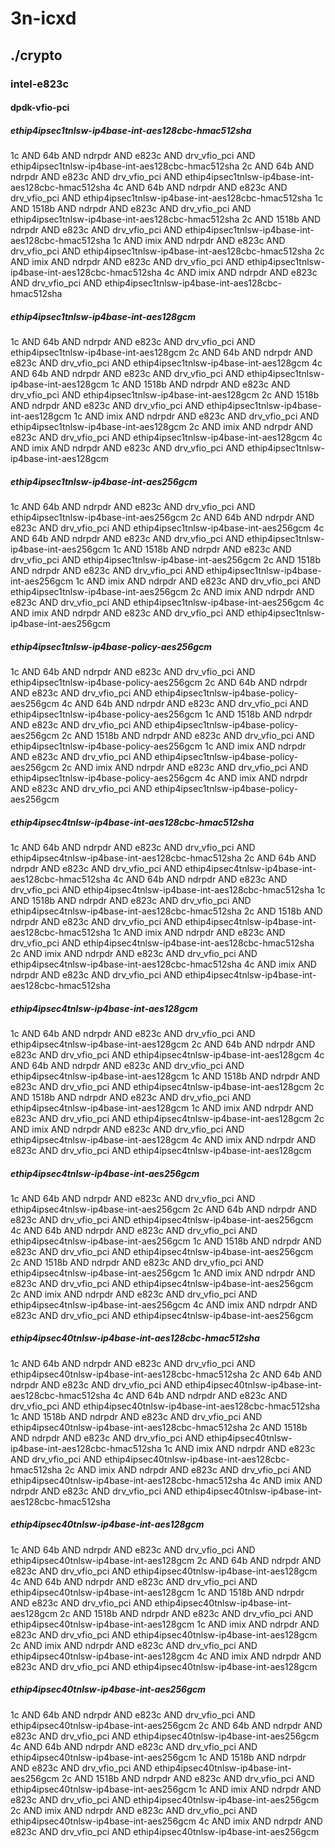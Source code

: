 # 3n-icxd
## ./crypto
### intel-e823c
#### dpdk-vfio-pci
##### ethip4ipsec1tnlsw-ip4base-int-aes128cbc-hmac512sha
1c AND 64b AND ndrpdr AND e823c AND drv_vfio_pci AND ethip4ipsec1tnlsw-ip4base-int-aes128cbc-hmac512sha
2c AND 64b AND ndrpdr AND e823c AND drv_vfio_pci AND ethip4ipsec1tnlsw-ip4base-int-aes128cbc-hmac512sha
4c AND 64b AND ndrpdr AND e823c AND drv_vfio_pci AND ethip4ipsec1tnlsw-ip4base-int-aes128cbc-hmac512sha
1c AND 1518b AND ndrpdr AND e823c AND drv_vfio_pci AND ethip4ipsec1tnlsw-ip4base-int-aes128cbc-hmac512sha
2c AND 1518b AND ndrpdr AND e823c AND drv_vfio_pci AND ethip4ipsec1tnlsw-ip4base-int-aes128cbc-hmac512sha
1c AND imix AND ndrpdr AND e823c AND drv_vfio_pci AND ethip4ipsec1tnlsw-ip4base-int-aes128cbc-hmac512sha
2c AND imix AND ndrpdr AND e823c AND drv_vfio_pci AND ethip4ipsec1tnlsw-ip4base-int-aes128cbc-hmac512sha
4c AND imix AND ndrpdr AND e823c AND drv_vfio_pci AND ethip4ipsec1tnlsw-ip4base-int-aes128cbc-hmac512sha
##### ethip4ipsec1tnlsw-ip4base-int-aes128gcm
1c AND 64b AND ndrpdr AND e823c AND drv_vfio_pci AND ethip4ipsec1tnlsw-ip4base-int-aes128gcm
2c AND 64b AND ndrpdr AND e823c AND drv_vfio_pci AND ethip4ipsec1tnlsw-ip4base-int-aes128gcm
4c AND 64b AND ndrpdr AND e823c AND drv_vfio_pci AND ethip4ipsec1tnlsw-ip4base-int-aes128gcm
1c AND 1518b AND ndrpdr AND e823c AND drv_vfio_pci AND ethip4ipsec1tnlsw-ip4base-int-aes128gcm
2c AND 1518b AND ndrpdr AND e823c AND drv_vfio_pci AND ethip4ipsec1tnlsw-ip4base-int-aes128gcm
1c AND imix AND ndrpdr AND e823c AND drv_vfio_pci AND ethip4ipsec1tnlsw-ip4base-int-aes128gcm
2c AND imix AND ndrpdr AND e823c AND drv_vfio_pci AND ethip4ipsec1tnlsw-ip4base-int-aes128gcm
4c AND imix AND ndrpdr AND e823c AND drv_vfio_pci AND ethip4ipsec1tnlsw-ip4base-int-aes128gcm
##### ethip4ipsec1tnlsw-ip4base-int-aes256gcm
1c AND 64b AND ndrpdr AND e823c AND drv_vfio_pci AND ethip4ipsec1tnlsw-ip4base-int-aes256gcm
2c AND 64b AND ndrpdr AND e823c AND drv_vfio_pci AND ethip4ipsec1tnlsw-ip4base-int-aes256gcm
4c AND 64b AND ndrpdr AND e823c AND drv_vfio_pci AND ethip4ipsec1tnlsw-ip4base-int-aes256gcm
1c AND 1518b AND ndrpdr AND e823c AND drv_vfio_pci AND ethip4ipsec1tnlsw-ip4base-int-aes256gcm
2c AND 1518b AND ndrpdr AND e823c AND drv_vfio_pci AND ethip4ipsec1tnlsw-ip4base-int-aes256gcm
1c AND imix AND ndrpdr AND e823c AND drv_vfio_pci AND ethip4ipsec1tnlsw-ip4base-int-aes256gcm
2c AND imix AND ndrpdr AND e823c AND drv_vfio_pci AND ethip4ipsec1tnlsw-ip4base-int-aes256gcm
4c AND imix AND ndrpdr AND e823c AND drv_vfio_pci AND ethip4ipsec1tnlsw-ip4base-int-aes256gcm
##### ethip4ipsec1tnlsw-ip4base-policy-aes256gcm
1c AND 64b AND ndrpdr AND e823c AND drv_vfio_pci AND ethip4ipsec1tnlsw-ip4base-policy-aes256gcm
2c AND 64b AND ndrpdr AND e823c AND drv_vfio_pci AND ethip4ipsec1tnlsw-ip4base-policy-aes256gcm
4c AND 64b AND ndrpdr AND e823c AND drv_vfio_pci AND ethip4ipsec1tnlsw-ip4base-policy-aes256gcm
1c AND 1518b AND ndrpdr AND e823c AND drv_vfio_pci AND ethip4ipsec1tnlsw-ip4base-policy-aes256gcm
2c AND 1518b AND ndrpdr AND e823c AND drv_vfio_pci AND ethip4ipsec1tnlsw-ip4base-policy-aes256gcm
1c AND imix AND ndrpdr AND e823c AND drv_vfio_pci AND ethip4ipsec1tnlsw-ip4base-policy-aes256gcm
2c AND imix AND ndrpdr AND e823c AND drv_vfio_pci AND ethip4ipsec1tnlsw-ip4base-policy-aes256gcm
4c AND imix AND ndrpdr AND e823c AND drv_vfio_pci AND ethip4ipsec1tnlsw-ip4base-policy-aes256gcm
##### ethip4ipsec4tnlsw-ip4base-int-aes128cbc-hmac512sha
1c AND 64b AND ndrpdr AND e823c AND drv_vfio_pci AND ethip4ipsec4tnlsw-ip4base-int-aes128cbc-hmac512sha
2c AND 64b AND ndrpdr AND e823c AND drv_vfio_pci AND ethip4ipsec4tnlsw-ip4base-int-aes128cbc-hmac512sha
4c AND 64b AND ndrpdr AND e823c AND drv_vfio_pci AND ethip4ipsec4tnlsw-ip4base-int-aes128cbc-hmac512sha
1c AND 1518b AND ndrpdr AND e823c AND drv_vfio_pci AND ethip4ipsec4tnlsw-ip4base-int-aes128cbc-hmac512sha
2c AND 1518b AND ndrpdr AND e823c AND drv_vfio_pci AND ethip4ipsec4tnlsw-ip4base-int-aes128cbc-hmac512sha
1c AND imix AND ndrpdr AND e823c AND drv_vfio_pci AND ethip4ipsec4tnlsw-ip4base-int-aes128cbc-hmac512sha
2c AND imix AND ndrpdr AND e823c AND drv_vfio_pci AND ethip4ipsec4tnlsw-ip4base-int-aes128cbc-hmac512sha
4c AND imix AND ndrpdr AND e823c AND drv_vfio_pci AND ethip4ipsec4tnlsw-ip4base-int-aes128cbc-hmac512sha
##### ethip4ipsec4tnlsw-ip4base-int-aes128gcm
1c AND 64b AND ndrpdr AND e823c AND drv_vfio_pci AND ethip4ipsec4tnlsw-ip4base-int-aes128gcm
2c AND 64b AND ndrpdr AND e823c AND drv_vfio_pci AND ethip4ipsec4tnlsw-ip4base-int-aes128gcm
4c AND 64b AND ndrpdr AND e823c AND drv_vfio_pci AND ethip4ipsec4tnlsw-ip4base-int-aes128gcm
1c AND 1518b AND ndrpdr AND e823c AND drv_vfio_pci AND ethip4ipsec4tnlsw-ip4base-int-aes128gcm
2c AND 1518b AND ndrpdr AND e823c AND drv_vfio_pci AND ethip4ipsec4tnlsw-ip4base-int-aes128gcm
1c AND imix AND ndrpdr AND e823c AND drv_vfio_pci AND ethip4ipsec4tnlsw-ip4base-int-aes128gcm
2c AND imix AND ndrpdr AND e823c AND drv_vfio_pci AND ethip4ipsec4tnlsw-ip4base-int-aes128gcm
4c AND imix AND ndrpdr AND e823c AND drv_vfio_pci AND ethip4ipsec4tnlsw-ip4base-int-aes128gcm
##### ethip4ipsec4tnlsw-ip4base-int-aes256gcm
1c AND 64b AND ndrpdr AND e823c AND drv_vfio_pci AND ethip4ipsec4tnlsw-ip4base-int-aes256gcm
2c AND 64b AND ndrpdr AND e823c AND drv_vfio_pci AND ethip4ipsec4tnlsw-ip4base-int-aes256gcm
4c AND 64b AND ndrpdr AND e823c AND drv_vfio_pci AND ethip4ipsec4tnlsw-ip4base-int-aes256gcm
1c AND 1518b AND ndrpdr AND e823c AND drv_vfio_pci AND ethip4ipsec4tnlsw-ip4base-int-aes256gcm
2c AND 1518b AND ndrpdr AND e823c AND drv_vfio_pci AND ethip4ipsec4tnlsw-ip4base-int-aes256gcm
1c AND imix AND ndrpdr AND e823c AND drv_vfio_pci AND ethip4ipsec4tnlsw-ip4base-int-aes256gcm
2c AND imix AND ndrpdr AND e823c AND drv_vfio_pci AND ethip4ipsec4tnlsw-ip4base-int-aes256gcm
4c AND imix AND ndrpdr AND e823c AND drv_vfio_pci AND ethip4ipsec4tnlsw-ip4base-int-aes256gcm
##### ethip4ipsec40tnlsw-ip4base-int-aes128cbc-hmac512sha
1c AND 64b AND ndrpdr AND e823c AND drv_vfio_pci AND ethip4ipsec40tnlsw-ip4base-int-aes128cbc-hmac512sha
2c AND 64b AND ndrpdr AND e823c AND drv_vfio_pci AND ethip4ipsec40tnlsw-ip4base-int-aes128cbc-hmac512sha
4c AND 64b AND ndrpdr AND e823c AND drv_vfio_pci AND ethip4ipsec40tnlsw-ip4base-int-aes128cbc-hmac512sha
1c AND 1518b AND ndrpdr AND e823c AND drv_vfio_pci AND ethip4ipsec40tnlsw-ip4base-int-aes128cbc-hmac512sha
2c AND 1518b AND ndrpdr AND e823c AND drv_vfio_pci AND ethip4ipsec40tnlsw-ip4base-int-aes128cbc-hmac512sha
1c AND imix AND ndrpdr AND e823c AND drv_vfio_pci AND ethip4ipsec40tnlsw-ip4base-int-aes128cbc-hmac512sha
2c AND imix AND ndrpdr AND e823c AND drv_vfio_pci AND ethip4ipsec40tnlsw-ip4base-int-aes128cbc-hmac512sha
4c AND imix AND ndrpdr AND e823c AND drv_vfio_pci AND ethip4ipsec40tnlsw-ip4base-int-aes128cbc-hmac512sha
##### ethip4ipsec40tnlsw-ip4base-int-aes128gcm
1c AND 64b AND ndrpdr AND e823c AND drv_vfio_pci AND ethip4ipsec40tnlsw-ip4base-int-aes128gcm
2c AND 64b AND ndrpdr AND e823c AND drv_vfio_pci AND ethip4ipsec40tnlsw-ip4base-int-aes128gcm
4c AND 64b AND ndrpdr AND e823c AND drv_vfio_pci AND ethip4ipsec40tnlsw-ip4base-int-aes128gcm
1c AND 1518b AND ndrpdr AND e823c AND drv_vfio_pci AND ethip4ipsec40tnlsw-ip4base-int-aes128gcm
2c AND 1518b AND ndrpdr AND e823c AND drv_vfio_pci AND ethip4ipsec40tnlsw-ip4base-int-aes128gcm
1c AND imix AND ndrpdr AND e823c AND drv_vfio_pci AND ethip4ipsec40tnlsw-ip4base-int-aes128gcm
2c AND imix AND ndrpdr AND e823c AND drv_vfio_pci AND ethip4ipsec40tnlsw-ip4base-int-aes128gcm
4c AND imix AND ndrpdr AND e823c AND drv_vfio_pci AND ethip4ipsec40tnlsw-ip4base-int-aes128gcm
##### ethip4ipsec40tnlsw-ip4base-int-aes256gcm
1c AND 64b AND ndrpdr AND e823c AND drv_vfio_pci AND ethip4ipsec40tnlsw-ip4base-int-aes256gcm
2c AND 64b AND ndrpdr AND e823c AND drv_vfio_pci AND ethip4ipsec40tnlsw-ip4base-int-aes256gcm
4c AND 64b AND ndrpdr AND e823c AND drv_vfio_pci AND ethip4ipsec40tnlsw-ip4base-int-aes256gcm
1c AND 1518b AND ndrpdr AND e823c AND drv_vfio_pci AND ethip4ipsec40tnlsw-ip4base-int-aes256gcm
2c AND 1518b AND ndrpdr AND e823c AND drv_vfio_pci AND ethip4ipsec40tnlsw-ip4base-int-aes256gcm
1c AND imix AND ndrpdr AND e823c AND drv_vfio_pci AND ethip4ipsec40tnlsw-ip4base-int-aes256gcm
2c AND imix AND ndrpdr AND e823c AND drv_vfio_pci AND ethip4ipsec40tnlsw-ip4base-int-aes256gcm
4c AND imix AND ndrpdr AND e823c AND drv_vfio_pci AND ethip4ipsec40tnlsw-ip4base-int-aes256gcm